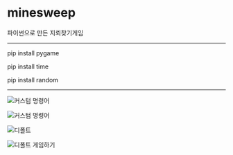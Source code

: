 # minesweep
파이썬으로 만든 지뢰찾기게임

--------------------------------------

pip install pygame

pip install time

pip install random

--------------------------------------


![커스텀 명령어](https://user-images.githubusercontent.com/65907318/106345724-96b6bd00-62f5-11eb-9524-6e0b9f06105a.PNG)



![커스텀 명령어](https://user-images.githubusercontent.com/65907318/106345724-96b6bd00-62f5-11eb-9524-6e0b9f06105a.PNG)



![디폴트](https://user-images.githubusercontent.com/65907318/106345666-36278000-62f5-11eb-8873-18b02ae7ba94.PNG)



![디폴트 게임하기](https://user-images.githubusercontent.com/65907318/106345665-358ee980-62f5-11eb-803c-27203eab9375.PNG)
